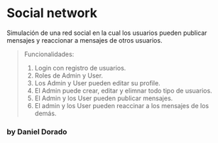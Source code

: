 # Social network
Simulación de una red social en la cual los usuarios pueden publicar mensajes y reaccionar a mensajes de otros usuarios.

> Funcionalidades: 
>
> 1. Login con registro de usuarios.
> 1. Roles de Admin y User.
> 1. Los Admin y User pueden editar su profile.
> 1. El Admin puede crear, editar y elimnar todo tipo de usuarios.
> 1. El Admin y los User pueden publicar mensajes.
> 1. El admin y los User pueden reaccinar a los mensajes de los demás.


### by Daniel Dorado
